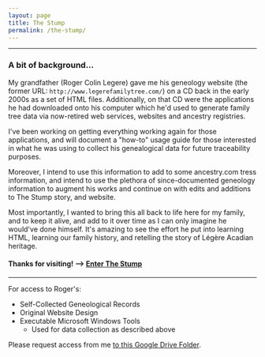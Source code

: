 ```yaml
---
layout: page
title: The Stump
permalink: /the-stump/
---
```

---
### A bit of background...
  
  My grandfather (Roger Colin Legere) gave me his geneology website (the former URL: `http://www.legerefamilytree.com/`) on a CD back in the early 2000s as a set of HTML files. Additionally, on that CD were the applications he had downloaded onto his computer which he'd used to generate family tree data via now-retired web services, websites and ancestry registries. 
  
  I've been working on getting everything working again for those applications, and will document a "how-to" usage guide for those interested in what he was using to collect his genealogical data for future traceability purposes. 
  
  Moreover, I intend to use this information to add to some ancestry.com tress information, and intend to use the plethora of since-documented geneology information to augment his works and continue on with edits and additions to The Stump story, and website.
  
  Most importantly, I wanted to bring this all back to life here for my family, and to keep it alive, and add to it over time as I can only imagine he would've done himself. It's amazing to see the effort he put into learning HTML, learning our family history, and retelling the story of Légère Acadian heritage.

#### Thanks for visiting! --> [Enter The Stump](https://mlegere1323.github.io/TheBlog/the-stump-site.md)
---
For access to Roger's: 
* Self-Collected Geneological Records 
* Original Website Design
* Executable Microsoft Windows Tools
  * Used for data collection as described above

Please request access from me [to this Google Drive Folder](https://drive.google.com/drive/u/0/folders/1rPdP_PmlVFC6piDwVBaZ9HNz5k4pW7nM).
